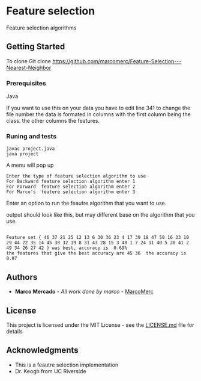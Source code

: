 # Feature selection 
Feature selection algorithms

## Getting Started

To clone
Git clone https://github.com/marcomerc/Feature-Selection---Nearest-Neighbor

### Prerequisites

Java 

If you want to use this on your data you have to edit line 341 to change the file number
the data is formated in columns with the first column being the class. the other columns the features.
### Runing and  tests


```
javac project.java
java project
```
A menu will pop up

```
Enter the type of feature selection algorithm to use
For Backward feature selection algorithm enter 1
For Forward  feature selection algorithm enter 2
For Marco's  featere selection algorithm enter 3
```
Enter an option to run the feautre algorithm that you want to use.

output should look like this, but may different base on the algorithm that you use.


```

Feature set { 46 37 21 25 12 13 6 30 36 23 4 17 39 18 47 50 16 33 10 29 44 22 35 14 45 38 32 19 8 31 43 28 15 3 48 1 7 24 11 40 5 20 41 2 49 34 26 27 42 } was best, accuracy is  0.69%
the features that give the best accuracy are 45 36  the accuracy is 0.97
```




## Authors

* **Marco Mercado** - *All work done by marco* - [MarcoMerc](https://github.com/marcomerc)


## License

This project is licensed under the MIT License - see the [LICENSE.md](LICENSE.md) file for details

## Acknowledgments

* This is a feautre selection implementation
* Dr. Keogh from UC Riverside
